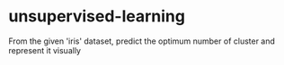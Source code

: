 # unsupervised-learning
From the given 'iris' dataset, predict the optimum number of cluster and represent it visually

